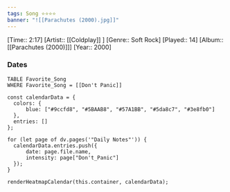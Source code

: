 ```yaml
---
tags: Song ⭐⭐⭐⭐ 
banner: "![[Parachutes (2000).jpg]]"
---
```

[Time:: 2:17]
[Artist:: [[Coldplay]] ]
[Genre:: Soft Rock]
[Played:: 14]
[Album:: [[Parachutes (2000)]]]
[Year:: 2000]
### Dates
````dataview
TABLE Favorite_Song
WHERE Favorite_Song = [[Don't Panic]]
````

  ```dataviewjs
const calendarData = { 
	colors: { 
		blue: ["#9ccfd8", "#5BAAB8", "#57A1BB", "#5da8c7", "#3e8fb0"] 
	}, 
	entries: [] 
}; 

for (let page of dv.pages('"Daily Notes"')) { 
	calendarData.entries.push({ 
		date: page.file.name, 
		intensity: page["Don't_Panic"]
	}); 
} 

renderHeatmapCalendar(this.container, calendarData);
```
